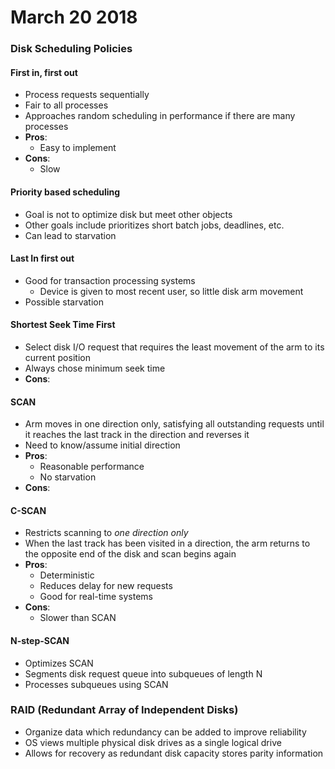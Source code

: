 # March 20 2018

### Disk Scheduling Policies
#### First in, first out
- Process requests sequentially
- Fair to all processes
- Approaches random scheduling in performance if there are many processes
- **Pros**:
    - Easy to implement
- **Cons**:
    - Slow

#### Priority based scheduling
- Goal is not to optimize disk but meet other objects
- Other goals include prioritizes short batch jobs, deadlines, etc.
- Can lead to starvation

#### Last In first out
- Good for transaction processing systems
    - Device is given to most recent user, so little disk arm movement
- Possible starvation

#### Shortest Seek Time First
- Select disk I/O request that requires the least movement of the arm to its current position
- Always chose minimum seek time
- **Cons**: 


#### SCAN
- Arm moves in one direction only, satisfying all outstanding requests until it reaches the last track in the direction and reverses it
- Need to know/assume initial direction
- **Pros**:
    - Reasonable performance
    - No starvation
- **Cons**:


#### C-SCAN
- Restricts scanning to *one direction only*
- When the last track has been visited in a direction, the arm returns to the opposite end of the disk and scan begins again
- **Pros**:
    - Deterministic
    - Reduces delay for new requests
    - Good for real-time systems
- **Cons**:
    - Slower than SCAN

#### N-step-SCAN
- Optimizes SCAN
- Segments disk request queue into subqueues of length N
- Processes subqueues using SCAN


### RAID (Redundant Array of Independent Disks)
- Organize data which redundancy can be added to improve reliability
- OS views multiple physical disk drives as a single logical drive 
- Allows for recovery as redundant disk capacity stores parity information


